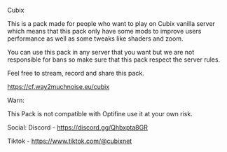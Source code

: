 Cubix

This is a pack made for people who want to play on Cubix vanilla server which means that this pack only have some mods to improve users performance as well as some tweaks like shaders and zoom.

You can use this pack in any server that you want but we are not responsible for bans so make sure that this pack respect the server rules.

 

Feel free to stream, record and share this pack.

https://cf.way2muchnoise.eu/cubix

Warn:

This Pack is not compatible with Optifine use it at your own risk.

Social:
Discord - https://discord.gg/Qhbxpta8GR

Tiktok - https://www.tiktok.com/@cubixnet
